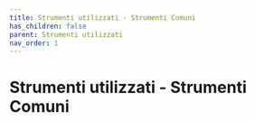 ```yaml
---
title: Strumenti utilizzati - Strumenti Comuni
has_children: false
parent: Strumenti utilizzati
nav_order: 1
---
```


# Strumenti utilizzati - Strumenti Comuni
